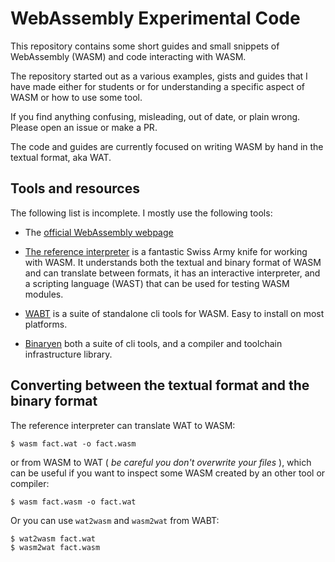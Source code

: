 WebAssembly Experimental Code
=============================

This repository contains some short guides and small snippets of
WebAssembly (WASM) and code interacting with WASM.

The repository started out as a various examples, gists and guides
that I have made either for students or for understanding a specific
aspect of WASM or how to use some tool.

If you find anything confusing, misleading, out of date, or plain
wrong. Please open an issue or make a PR.

The code and guides are currently focused on writing WASM by hand in
the textual format, aka WAT.


Tools and resources
-------------------

The following list is incomplete. I mostly use the following tools:

* The [official WebAssembly webpage](https://webassembly.org/)

* [The reference
  interpreter](https://github.com/WebAssembly/spec/tree/master/interpreter)
  is a fantastic Swiss Army knife for working with WASM. It
  understands both the textual and binary format of WASM and can
  translate between formats, it has an interactive interpreter, and a
  scripting language (WAST) that can be used for testing WASM
  modules.

* [WABT](https://github.com/WebAssembly/wabt) is a suite of standalone
  cli tools for WASM. Easy to install on most platforms.

* [Binaryen](https://github.com/WebAssembly/binaryen) both a suite of
  cli tools, and a compiler and toolchain infrastructure library.


Converting between the textual format and the binary format
-----------------------------------------------------------

The reference interpreter can translate WAT to WASM:

    $ wasm fact.wat -o fact.wasm

or from WASM to WAT ( *be careful you don't overwrite your files* ),
which can be useful if you want to inspect some WASM created by an
other tool or compiler:

    $ wasm fact.wasm -o fact.wat

Or you can use `wat2wasm` and `wasm2wat` from WABT:

    $ wat2wasm fact.wat
    $ wasm2wat fact.wasm
